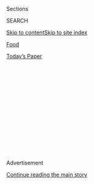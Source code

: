 <div id="app">

<div>

<div>

<div>

<div class="NYTAppHideMasthead css-1q2w90k e1suatyy0">

<div class="section css-ui9rw0 e1suatyy2">

<div class="css-eph4ug er09x8g0">

<div class="css-6n7j50">

</div>

<span class="css-1dv1kvn">Sections</span>

<div class="css-10488qs">

<span class="css-1dv1kvn">SEARCH</span>

</div>

[Skip to content](#site-content)[Skip to site
index](#site-index)

</div>

<div id="masthead-section-label" class="css-1wr3we4 eaxe0e00">

[Food](https://www.nytimes3xbfgragh.onion/section/food)

</div>

<div class="css-10698na e1huz5gh0">

</div>

</div>

<div id="masthead-bar-one" class="section hasLinks css-15hmgas e1csuq9d3">

<div class="css-uqyvli e1csuq9d0">

</div>

<div class="css-1uqjmks e1csuq9d1">

</div>

<div class="css-9e9ivx">

[](https://myaccount.nytimes3xbfgragh.onion/auth/login?response_type=cookie&client_id=vi)

</div>

<div class="css-1bvtpon e1csuq9d2">

[Today’s
Paper](https://www.nytimes3xbfgragh.onion/section/todayspaper)

</div>

</div>

</div>

</div>

<div data-aria-hidden="false">

<div id="site-content" data-role="main">

<div>

<div class="css-1aor85t" style="opacity:0.000000001;z-index:-1;visibility:hidden">

<div class="css-1hqnpie">

<div class="css-epjblv">

<span class="css-17xtcya">[Food](/section/food)</span><span class="css-x15j1o">|</span><span class="css-fwqvlz">René
Redzepi Plans to Close Noma and Reopen It as an Urban
Farm</span>

</div>

<div class="css-k008qs">

<div class="css-1iwv8en">

<span class="css-18z7m18"></span>

<div>

</div>

</div>

<span class="css-1n6z4y">https://nyti.ms/1ibpGab</span>

<div class="css-1705lsu">

<div class="css-4xjgmj">

<div class="css-4skfbu" data-role="toolbar" data-aria-label="Social Media Share buttons, Save button, and Comments Panel with current comment count" data-testid="share-tools">

  - 
  - 
  - 
  - 
    
    <div class="css-6n7j50">
    
    </div>

  - 
  - 

</div>

</div>

</div>

</div>

</div>

</div>

<div class="css-13pd83m">

</div>

<div id="top-wrapper" class="css-1sy8kpn">

<div id="top-slug" class="css-l9onyx">

Advertisement

</div>

[Continue reading the main
story](#after-top)

<div class="ad top-wrapper" style="text-align:center;height:100%;display:block;min-height:250px">

<div id="top" class="place-ad" data-position="top" data-size-key="top">

</div>

</div>

<div id="after-top">

</div>

</div>

<div id="sponsor-wrapper" class="css-1hyfx7x">

<div id="sponsor-slug" class="css-19vbshk">

Supported by

</div>

[Continue reading the main
story](#after-sponsor)

<div id="sponsor" class="ad sponsor-wrapper" style="text-align:center;height:100%;display:block">

</div>

<div id="after-sponsor">

</div>

</div>

<div class="css-1vkm6nb ehdk2mb0">

# René Redzepi Plans to Close Noma and Reopen It as an Urban Farm

</div>

<div class="css-79elbk" data-testid="photoviewer-wrapper">

<div class="css-z3e15g" data-testid="photoviewer-wrapper-hidden">

</div>

<div class="css-1a48zt4 ehw59r15" data-testid="photoviewer-children">

![<span class="css-16f3y1r e13ogyst0" data-aria-hidden="true">René
Redzepi at the site of the new Noma just outside the border of
Copenhagen's Christiania
neighborhood.</span><span class="css-cnj6d5 e1z0qqy90" itemprop="copyrightHolder"><span class="css-1ly73wi e1tej78p0">Credit...</span><span><span>Laerke
Posselt for The New York
Times</span></span></span>](https://static01.graylady3jvrrxbe.onion/images/2015/09/16/dining/16NOMA1/16NOMA1-articleLarge.jpg?quality=75&auto=webp&disable=upscale)

</div>

</div>

<div class="css-xt80pu e12qa4dv0">

<div class="css-18e8msd">

<div class="css-vp77d3 epjyd6m0">

<div class="css-1baulvz">

By [<span class="css-1baulvz last-byline" itemprop="name">Jeff
Gordinier</span>](https://www.nytimes3xbfgragh.onion/by/jeff-gordinier)

</div>

</div>

  - Sept. 14,
    2015

  - 
    
    <div class="css-4xjgmj">
    
    <div class="css-d8bdto" data-role="toolbar" data-aria-label="Social Media Share buttons, Save button, and Comments Panel with current comment count" data-testid="share-tools">
    
      - 
      - 
      - 
      - 
        
        <div class="css-6n7j50">
        
        </div>
    
      - 
      - 
    
    </div>
    
    </div>

</div>

</div>

<div class="section meteredContent css-1r7ky0e" name="articleBody" itemprop="articleBody">

<div class="css-1fanzo5 StoryBodyCompanionColumn">

<div class="css-53u6y8">

COPENHAGEN — “Welcome to the new Noma,” the chef René Redzepi said on a
bright summer day. “This is it.”

Mr. Redzepi, 37, the godfather of the New Nordic movement and the chef
at Noma, arguably the world’s most influential restaurant at the moment,
was standing outside what looked like an auditorium-size crack den. Used
spray-paint cans lay in heaps amid the weeds of an abandoned lot. Street
art covered the walls of an empty warehouse; inside, teenagers rumbled
around on skateboards.

World-class culinary destination? The site, right outside the ragged
border of this city’s freewheeling Christiania neighborhood, seemed more
like the Four Seasons after an apocalypse.

</div>

</div>

<div class="css-79elbk" data-testid="photoviewer-wrapper">

<div class="css-z3e15g" data-testid="photoviewer-wrapper-hidden">

</div>

<div class="css-1a48zt4 ehw59r15" data-testid="photoviewer-children">

![<span class="css-16f3y1r e13ogyst0" data-aria-hidden="true">Mr.
Redzepi plans to close his current restaurant after a final service on
New Year’s Eve in 2016. He hopes to reopen for business in
2017.</span><span class="css-cnj6d5 e1z0qqy90" itemprop="copyrightHolder"><span class="css-1ly73wi e1tej78p0">Credit...</span><span>Laerke
Posselt for The New York
Times</span></span>](https://static01.graylady3jvrrxbe.onion/images/2015/09/16/dining/16NOMA2/16NOMA2-articleLarge.jpg?quality=75&auto=webp&disable=upscale)

</div>

</div>

<div class="css-1fanzo5 StoryBodyCompanionColumn">

<div class="css-53u6y8">

But Mr. Redzepi envisioned something else as he climbed a staircase to a
tar-papered roof and gazed out at a lake on the edge of the property. In
what qualifies as a wildly risky roll of the dice, he plans to close
Noma after a final service on New Year’s Eve in 2016. He hopes to reopen
for business in 2017 with a new menu and a new mission.

</div>

</div>

<div class="css-1fanzo5 StoryBodyCompanionColumn">

<div class="css-53u6y8">

As a crucial part of that, he wants to transform this decrepit patch of
land into a state-of-the-art urban farm, with Noma at its center.

“It makes sense to do it here,” he said, despite visual evidence to the
contrary. “It makes sense to have your own farm, as a restaurant of this
caliber.” His plans are nothing if not ambitious. He will put a
greenhouse on the roof. He will dig out the dank old asphalt lot and
truck in fresh soil. He wants part of the farm to
float.

</div>

</div>

<div class="css-79elbk" data-testid="photoviewer-wrapper">

<div class="css-z3e15g" data-testid="photoviewer-wrapper-hidden">

</div>

<div class="css-1a48zt4 ehw59r15" data-testid="photoviewer-children">

<div class="css-1xdhyk6 erfvjey0">

<span class="css-1ly73wi e1tej78p0">Image</span>

<div class="css-zjzyr8">

<div data-testid="lazyimage-container" style="height:257.77777777777777px">

</div>

</div>

</div>

<span class="css-16f3y1r e13ogyst0" data-aria-hidden="true">The site,
currently covered in graffiti and skate ramps, will become a
state-of-the-art urban
farm.</span><span class="css-cnj6d5 e1z0qqy90" itemprop="copyrightHolder"><span class="css-1ly73wi e1tej78p0">Credit...</span><span>Laerke
Posselt for The New York Times</span></span>

</div>

</div>

<div class="css-1fanzo5 StoryBodyCompanionColumn">

<div class="css-53u6y8">

“We’ll build a raft, and we’ll put a huge field on the raft,” he said.
“We need a full-time farmer with a team.”

</div>

</div>

<div class="css-1fanzo5 StoryBodyCompanionColumn">

<div class="css-53u6y8">

If the concept carries a slight echo of that dream of building an opera
house in Werner Herzog’s film “Fitzcarraldo,” Mr. Redzepi is fully aware
of the gamble. “It really, really, really, really makes me nervous,” he
said. “I’m not afraid. But it does make me nervous.”

Dan Barber, a New York chef who has dug deep into farming, said one big
challenge for Mr. Redzepi could come from the unpredictability of
agriculture. “Does that carry risks with it? Sure,” Mr. Barber
said.

</div>

</div>

<div class="css-79elbk" data-testid="photoviewer-wrapper">

<div class="css-z3e15g" data-testid="photoviewer-wrapper-hidden">

</div>

<div class="css-1a48zt4 ehw59r15" data-testid="photoviewer-children">

<div class="css-1xdhyk6 erfvjey0">

<span class="css-1ly73wi e1tej78p0">Image</span>

<div class="css-zjzyr8">

<div data-testid="lazyimage-container" style="height:257.77777777777777px">

</div>

</div>

</div>

<span class="css-16f3y1r e13ogyst0" data-aria-hidden="true">Mr. Redzepi
believes Noma is ready for a dramatic evolution. His plans for the new
site include a rooftop greenhouse and a farm that partially floats on
the lake abutting the
property.</span><span class="css-cnj6d5 e1z0qqy90" itemprop="copyrightHolder"><span class="css-1ly73wi e1tej78p0">Credit...</span><span>Laerke
Posselt for The New York Times</span></span>

</div>

</div>

<div class="css-1fanzo5 StoryBodyCompanionColumn">

<div class="css-53u6y8">

When a restaurant has its own farm, as Mr. Barber does at [Blue Hill at
Stone Barns](https://www.bluehillfarm.com/dine/stone-barns) in the Lower
Hudson Valley, it can signify a chef’s desire for “the ultimate control”
of ingredients, he said, but “obviously the best kind of farming is the
lack of control,” and cooks have to learn to work with whatever the
earth produces.

“I continue to be in awe of the guy,” he said of Mr. Redzepi. “It takes
a leader in the field to change the culture.”

The changes at Noma are not driven by necessity. There has not been a
rent increase at the original location; business remains brisk. Mr.
Redzepi simply believes that the restaurant, where he has led the
kitchen for 12 years, is ready for a drastic
evolution.

</div>

</div>

<div class="css-79elbk" data-testid="photoviewer-wrapper">

<div class="css-z3e15g" data-testid="photoviewer-wrapper-hidden">

</div>

<div class="css-1a48zt4 ehw59r15" data-testid="photoviewer-children">

<div class="css-1xdhyk6 erfvjey0">

<span class="css-1ly73wi e1tej78p0">Image</span>

<div class="css-zjzyr8">

<div data-testid="lazyimage-container" style="height:257.77777777777777px">

</div>

</div>

</div>

<span class="css-16f3y1r e13ogyst0" data-aria-hidden="true">Chefs gather
in the Noma kitchen for Saturday Night
Projects.</span><span class="css-cnj6d5 e1z0qqy90" itemprop="copyrightHolder"><span class="css-1ly73wi e1tej78p0">Credit...</span><span>Laerke
Posselt for The New York Times</span></span>

</div>

</div>

<div class="css-1fanzo5 StoryBodyCompanionColumn">

<div class="css-53u6y8">

In his mind, Noma hasn’t even crawled out of its infancy. “We’re just
finding our way,” he said. “Even though it has been successful, even
though it has had media attention and all that.” Lately, he has been
asking himself broad existential questions about what it means to be a
local restaurant in the Nordic region. “What are we?” he said. “And how
do we progress?”

To illustrate all this as he showed off the property, he grabbed a
pebble and scratched out the number 12 in the dirt. Then he added a
zero, conveying the notion that Noma could last for a century or more.
“We should make decisions that make this evolution last for 912
years,” he said.

As for the next two years, he’s already committed to giving the menu a
radical shake-up. Over time, he has become less and less sure that it
makes sense for customers to pass through the traditional stages of a
tasting menu, from small nibbles to a slab of meat, culminating in
sweets and coffee. “We’ve allowed the format of a tasting menu to
dictate what we cook,” he said.

<div class="css-79elbk" data-testid="photoviewer-wrapper">

<div class="css-z3e15g" data-testid="photoviewer-wrapper-hidden">

</div>

<div class="css-1a48zt4 ehw59r15" data-testid="photoviewer-children">

<div class="css-zgakxe erfvjey0">

<span class="css-1ly73wi e1tej78p0">Image</span>

<div class="css-zjzyr8">

<div data-testid="lazyimage-container" style="height:580px">

</div>

</div>

</div>

<span class="css-16f3y1r e13ogyst0" data-aria-hidden="true">The young
cooks are asked to put together their own dishes for Mr. Redzepi’s
inspection and
analysis.</span><span class="css-cnj6d5 e1z0qqy90" itemprop="copyrightHolder"><span class="css-1ly73wi e1tej78p0">Credit...</span><span>Laerke
Posselt for The New York Times</span></span>

</div>

</div>

He intends to replace that predictable progression with a more fervent
adherence to seasonality. In the fall, then, Noma’s menu will focus only
on wild game (from goose to moose) and foraged autumnal ingredients like
mushrooms and forest berries. In the winter, when “the waters are
ice-cold and some of the fish have bellies full of roe,” as he put it,
Noma will mutate into a seafood restaurant.

Spring and summer? “The world turns green,” he said. “And so will the
menu.” In an expectation-thwarting move, during those months Noma will
become a fully vegetarian restaurant, with much of the bounty ostensibly
coming from the farm he wants to conjure up.

“It’s huge,” he said. “How are you going to give a bowl of spinach the
same pleasure that a steak gives? A richness of flavor: That is
something that we will deal with.” (Even the tableware will shift with
each
season.)

</div>

</div>

<div style="max-width:100%;margin:0 auto">

<div class="css-17dprlf" data-id="100000003897242" data-slug="embed-Pinterest-Food-News" style="max-width:300px">

</div>

</div>

<div class="css-1fanzo5 StoryBodyCompanionColumn">

<div class="css-53u6y8">

Mr. Redzepi, who seems to crave change the way most people crave that
steak, said the transplanting is only one of the shifts he has in store
for the months ahead.

From late December to the middle of **** next April, the restaurant
staff will be relocating to Sydney, Australia, to see what happens when
the Noma approach is applied to Australian ingredients. (It undertook a
similar experiment in Japan this year, and the Japanese reverence for
the seasons clearly had a deep influence on Mr. Redzepi’s thinking.
“It’s as if everything they eat is at the right moment,” he said.)

For the first time in his career, Mr. Redzepi is forming a partnership
to open a second restaurant, a more casual enterprise in Copenhagen with
the chef Kristian Baumann heading the kitchen, and he has lured the
Irish chef Trevor Moran to leave the Catbird Seat in Nashville and come
back to Noma (where he worked for four years) to help lead the next
wave.

Evidence suggests that Mr. Redzepi’s employees are accustomed to hearing
their captain ordering them to steer for the high seas. Every week at
Noma, after the final high-pressure dinner service, they gather in the
kitchen for Saturday Night Projects, a public and semi-gladiatorial
face-off at which young cooks are asked to put together their own dishes
for Mr. Redzepi’s inspection and analysis. He even broadcasts it via
Periscope.

“It’s like the Google of restaurants,” said [Malcolm Livingston
II](http://www.nytimes3xbfgragh.onion/2014/11/05/dining/malcolm-livingston-ii-prepares-to-move-to-noma-from-wd-50-and-the-bronx-.html),
who moved from New York last year to become Noma’s pastry chef. “That’s
what keeps it exciting: It stays fresh.”

</div>

</div>

<div class="css-1fanzo5 StoryBodyCompanionColumn">

<div class="css-53u6y8">

Over the years, Noma has pioneered approaches to fermentation, foraging,
aging and even cooking with insects. “You’re taking risks every time you
move forward,” said the head chef, Daniel Giusti, who grew up in New
Jersey. But a big leap into agriculture could be the riskiest move of
all.

“That’s where the challenge will come in,” Mr. Giusti said. “Are we
growing the right stuff? Is it good? I know René. It’s going to have to
be great.”

Technically, Noma’s new home lies in the center of the city, even though
it feels like some faraway vegetation-tangled edge. Mr. Redzepi may be
seeking wilder pastures at the right time. A new walkable bridge will
soon connect Nyhavn, one of the most tourist-packed parts of Copenhagen,
to the docklike zone that currently houses Noma and its fermentation
lab. As often happens in New York City, gentrification is surging in.
Change is in the air.

“Of course we could just keep continuing, just stay put and do what we
do there,” Mr. Redzepi said. “But I genuinely think that we won’t
progress.” He seemed rapt as he stood among the weeds and broken glass,
as if admiring the new Noma in its finished state. “I have yet to meet
anyone who thinks this is a stupid thing,” he said.

He pondered this observation for a second or two. Then he got antsy, as
he often does. “I can’t stand still like this,” he said.

</div>

</div>

</div>

<div>

</div>

<div>

</div>

<div>

</div>

<div>

<div id="bottom-wrapper" class="css-1ede5it">

<div id="bottom-slug" class="css-l9onyx">

Advertisement

</div>

[Continue reading the main
story](#after-bottom)

<div id="bottom" class="ad bottom-wrapper" style="text-align:center;height:100%;display:block;min-height:90px">

</div>

<div id="after-bottom">

</div>

</div>

</div>

</div>

</div>

## Site Index

<div>

</div>

## Site Information Navigation

  - [© <span>2020</span> <span>The New York Times
    Company</span>](https://help.nytimes3xbfgragh.onion/hc/en-us/articles/115014792127-Copyright-notice)

<!-- end list -->

  - [NYTCo](https://www.nytco.com/)
  - [Contact
    Us](https://help.nytimes3xbfgragh.onion/hc/en-us/articles/115015385887-Contact-Us)
  - [Work with us](https://www.nytco.com/careers/)
  - [Advertise](https://nytmediakit.com/)
  - [T Brand Studio](http://www.tbrandstudio.com/)
  - [Your Ad
    Choices](https://www.nytimes3xbfgragh.onion/privacy/cookie-policy#how-do-i-manage-trackers)
  - [Privacy](https://www.nytimes3xbfgragh.onion/privacy)
  - [Terms of
    Service](https://help.nytimes3xbfgragh.onion/hc/en-us/articles/115014893428-Terms-of-service)
  - [Terms of
    Sale](https://help.nytimes3xbfgragh.onion/hc/en-us/articles/115014893968-Terms-of-sale)
  - [Site
    Map](https://spiderbites.nytimes3xbfgragh.onion)
  - [Help](https://help.nytimes3xbfgragh.onion/hc/en-us)
  - [Subscriptions](https://www.nytimes3xbfgragh.onion/subscription?campaignId=37WXW)

</div>

</div>

</div>

</div>
